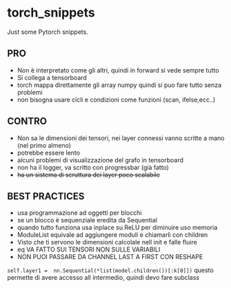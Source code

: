 # torch_snippets

Just some Pytorch snippets.

## PRO
- Non è interpretato come gli altri, quindi in forward si vede sempre tutto
- Si collega a tensorboard
- torch mappa direttamente gli array numpy quindi si puo fare tutto senza problemi
- non bisogna usare cicli e condizioni come funzioni (scan, ifelse,ecc..)

## CONTRO
- Non sa le dimensioni dei tensori, nei layer connessi vanno scritte a mano (nel primo almeno)
- potrebbe essere lento
- alcuni problemi di visualizzazione del grafo in tensorboard
- non ha il logger, va scritto con progressbar (già fatto)
- ~~ha un sistema di scruttura dei layer poco scalabile~~

## BEST PRACTICES
- usa programmazione ad oggetti per blocchi
- se un blocco è sequenziale eredita da Sequential
- quando tutto funziona usa inplace su ReLU per diminuire uso memoria
- ModuleList equivale ad aggiungere moduli e chiamarli con children
- Visto che ti servono le dimensioni calcolale nell init e falle fluire
- eq VA FATTO SUI TENSORI NON SULLE VARIABILI
- NON PUOI PASSARE DA CHANNEL LAST A FIRST CON RESHAPE

``` self.layer1 =  nn.Sequential(*list(model.children())[:k[0]]) ```
questo permette di avere accesso all intermedio, quindi devo fare subclass
